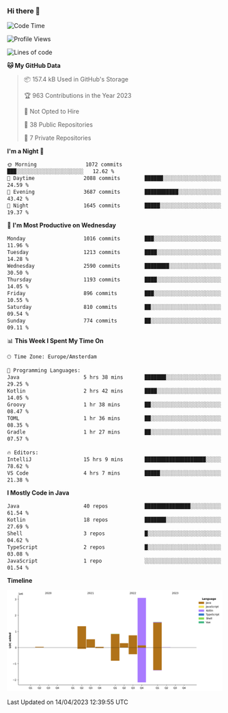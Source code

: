 ### Hi there 👋


<!--START_SECTION:waka-->
![Code Time](http://img.shields.io/badge/Code%20Time-3%2C160%20hrs%2010%20mins-blue)

![Profile Views](http://img.shields.io/badge/Profile%20Views-1-blue)

![Lines of code](https://img.shields.io/badge/From%20Hello%20World%20I%27ve%20Written-8.4%20million%20lines%20of%20code-blue)

**🐱 My GitHub Data** 

> 📦 157.4 kB Used in GitHub's Storage 
 > 
> 🏆 963 Contributions in the Year 2023
 > 
> 🚫 Not Opted to Hire
 > 
> 📜 38 Public Repositories 
 > 
> 🔑 7 Private Repositories 
 > 
**I'm a Night 🦉** 

```text
🌞 Morning                1072 commits        ███░░░░░░░░░░░░░░░░░░░░░░   12.62 % 
🌆 Daytime                2088 commits        ██████░░░░░░░░░░░░░░░░░░░   24.59 % 
🌃 Evening                3687 commits        ███████████░░░░░░░░░░░░░░   43.42 % 
🌙 Night                  1645 commits        █████░░░░░░░░░░░░░░░░░░░░   19.37 % 
```
📅 **I'm Most Productive on Wednesday** 

```text
Monday                   1016 commits        ███░░░░░░░░░░░░░░░░░░░░░░   11.96 % 
Tuesday                  1213 commits        ████░░░░░░░░░░░░░░░░░░░░░   14.28 % 
Wednesday                2590 commits        ████████░░░░░░░░░░░░░░░░░   30.50 % 
Thursday                 1193 commits        ████░░░░░░░░░░░░░░░░░░░░░   14.05 % 
Friday                   896 commits         ███░░░░░░░░░░░░░░░░░░░░░░   10.55 % 
Saturday                 810 commits         ██░░░░░░░░░░░░░░░░░░░░░░░   09.54 % 
Sunday                   774 commits         ██░░░░░░░░░░░░░░░░░░░░░░░   09.11 % 
```


📊 **This Week I Spent My Time On** 

```text
🕑︎ Time Zone: Europe/Amsterdam

💬 Programming Languages: 
Java                     5 hrs 38 mins       ███████░░░░░░░░░░░░░░░░░░   29.25 % 
Kotlin                   2 hrs 42 mins       ████░░░░░░░░░░░░░░░░░░░░░   14.05 % 
Groovy                   1 hr 38 mins        ██░░░░░░░░░░░░░░░░░░░░░░░   08.47 % 
TOML                     1 hr 36 mins        ██░░░░░░░░░░░░░░░░░░░░░░░   08.35 % 
Gradle                   1 hr 27 mins        ██░░░░░░░░░░░░░░░░░░░░░░░   07.57 % 

🔥 Editors: 
IntelliJ                 15 hrs 9 mins       ████████████████████░░░░░   78.62 % 
VS Code                  4 hrs 7 mins        █████░░░░░░░░░░░░░░░░░░░░   21.38 % 
```

**I Mostly Code in Java** 

```text
Java                     40 repos            ███████████████░░░░░░░░░░   61.54 % 
Kotlin                   18 repos            ███████░░░░░░░░░░░░░░░░░░   27.69 % 
Shell                    3 repos             █░░░░░░░░░░░░░░░░░░░░░░░░   04.62 % 
TypeScript               2 repos             █░░░░░░░░░░░░░░░░░░░░░░░░   03.08 % 
JavaScript               1 repo              ░░░░░░░░░░░░░░░░░░░░░░░░░   01.54 % 
```



**Timeline**

![Lines of Code chart](https://raw.githubusercontent.com/powercasgamer/powercasgamer/master/assets/bar_graph.png)


 Last Updated on 14/04/2023 12:39:55 UTC
<!--END_SECTION:waka-->
